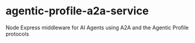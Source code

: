 # agentic-profile-a2a-service
Node Express middleware for AI Agents using A2A and the Agentic Profile protocols
